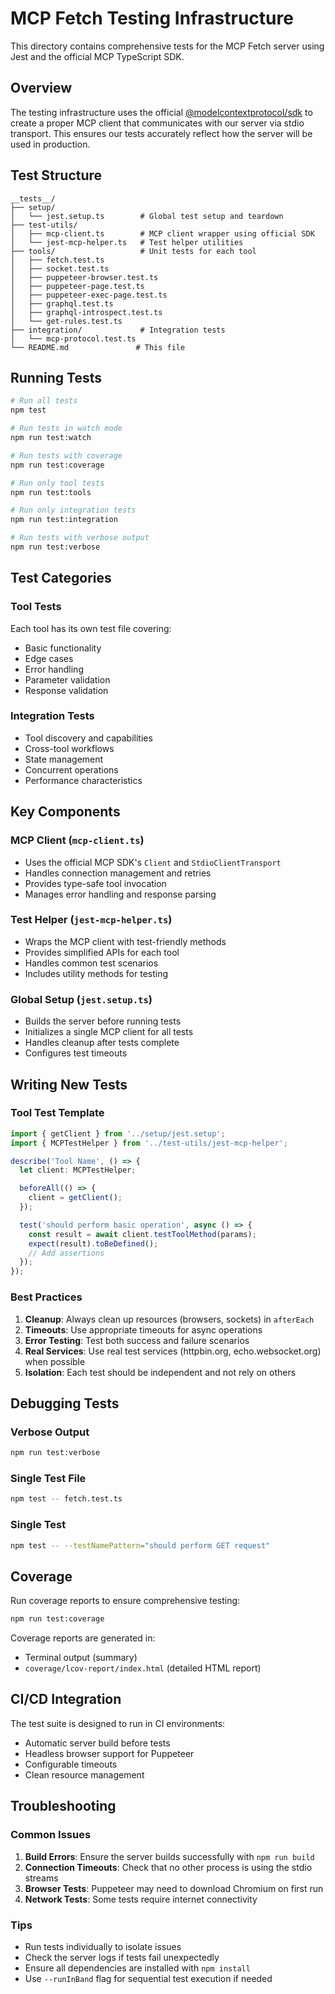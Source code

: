 # MCP Fetch Testing Infrastructure

This directory contains comprehensive tests for the MCP Fetch server using Jest and the official MCP TypeScript SDK.

## Overview

The testing infrastructure uses the official [@modelcontextprotocol/sdk](https://github.com/modelcontextprotocol/typescript-sdk) to create a proper MCP client that communicates with our server via stdio transport. This ensures our tests accurately reflect how the server will be used in production.

## Test Structure

```
__tests__/
├── setup/
│   └── jest.setup.ts        # Global test setup and teardown
├── test-utils/
│   ├── mcp-client.ts        # MCP client wrapper using official SDK
│   └── jest-mcp-helper.ts   # Test helper utilities
├── tools/                   # Unit tests for each tool
│   ├── fetch.test.ts
│   ├── socket.test.ts
│   ├── puppeteer-browser.test.ts
│   ├── puppeteer-page.test.ts
│   ├── puppeteer-exec-page.test.ts
│   ├── graphql.test.ts
│   ├── graphql-introspect.test.ts
│   └── get-rules.test.ts
├── integration/             # Integration tests
│   └── mcp-protocol.test.ts
└── README.md               # This file
```

## Running Tests

```bash
# Run all tests
npm test

# Run tests in watch mode
npm run test:watch

# Run tests with coverage
npm run test:coverage

# Run only tool tests
npm run test:tools

# Run only integration tests
npm run test:integration

# Run tests with verbose output
npm run test:verbose
```

## Test Categories

### Tool Tests
Each tool has its own test file covering:
- Basic functionality
- Edge cases
- Error handling
- Parameter validation
- Response validation

### Integration Tests
- Tool discovery and capabilities
- Cross-tool workflows
- State management
- Concurrent operations
- Performance characteristics

## Key Components

### MCP Client (`mcp-client.ts`)
- Uses the official MCP SDK's `Client` and `StdioClientTransport`
- Handles connection management and retries
- Provides type-safe tool invocation
- Manages error handling and response parsing

### Test Helper (`jest-mcp-helper.ts`)
- Wraps the MCP client with test-friendly methods
- Provides simplified APIs for each tool
- Handles common test scenarios
- Includes utility methods for testing

### Global Setup (`jest.setup.ts`)
- Builds the server before running tests
- Initializes a single MCP client for all tests
- Handles cleanup after tests complete
- Configures test timeouts

## Writing New Tests

### Tool Test Template
```typescript
import { getClient } from '../setup/jest.setup';
import { MCPTestHelper } from '../test-utils/jest-mcp-helper';

describe('Tool Name', () => {
  let client: MCPTestHelper;

  beforeAll(() => {
    client = getClient();
  });

  test('should perform basic operation', async () => {
    const result = await client.testToolMethod(params);
    expect(result).toBeDefined();
    // Add assertions
  });
});
```

### Best Practices
1. **Cleanup**: Always clean up resources (browsers, sockets) in `afterEach`
2. **Timeouts**: Use appropriate timeouts for async operations
3. **Error Testing**: Test both success and failure scenarios
4. **Real Services**: Use real test services (httpbin.org, echo.websocket.org) when possible
5. **Isolation**: Each test should be independent and not rely on others

## Debugging Tests

### Verbose Output
```bash
npm run test:verbose
```

### Single Test File
```bash
npm test -- fetch.test.ts
```

### Single Test
```bash
npm test -- --testNamePattern="should perform GET request"
```

## Coverage

Run coverage reports to ensure comprehensive testing:
```bash
npm run test:coverage
```

Coverage reports are generated in:
- Terminal output (summary)
- `coverage/lcov-report/index.html` (detailed HTML report)

## CI/CD Integration

The test suite is designed to run in CI environments:
- Automatic server build before tests
- Headless browser support for Puppeteer
- Configurable timeouts
- Clean resource management

## Troubleshooting

### Common Issues

1. **Build Errors**: Ensure the server builds successfully with `npm run build`
2. **Connection Timeouts**: Check that no other process is using the stdio streams
3. **Browser Tests**: Puppeteer may need to download Chromium on first run
4. **Network Tests**: Some tests require internet connectivity

### Tips
- Run tests individually to isolate issues
- Check the server logs if tests fail unexpectedly
- Ensure all dependencies are installed with `npm install`
- Use `--runInBand` flag for sequential test execution if needed
